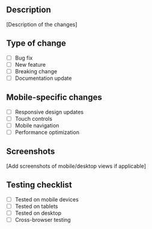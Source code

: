 ## Description
[Description of the changes]

## Type of change
- [ ] Bug fix
- [ ] New feature
- [ ] Breaking change
- [ ] Documentation update

## Mobile-specific changes
- [ ] Responsive design updates
- [ ] Touch controls
- [ ] Mobile navigation
- [ ] Performance optimization

## Screenshots
[Add screenshots of mobile/desktop views if applicable]

## Testing checklist
- [ ] Tested on mobile devices
- [ ] Tested on tablets
- [ ] Tested on desktop
- [ ] Cross-browser testing 